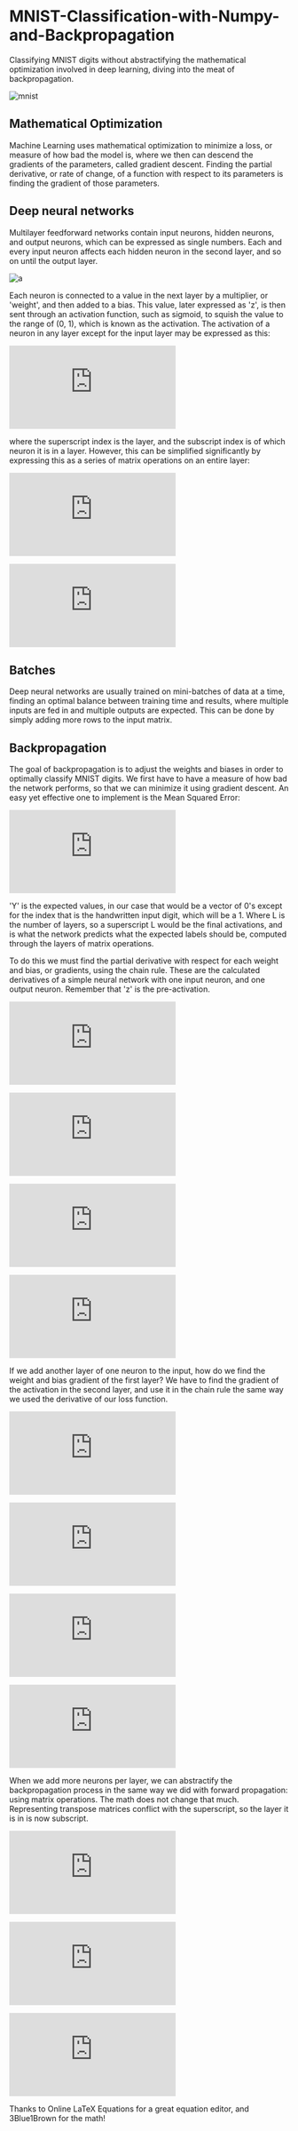 # MNIST-Classification-with-Numpy-and-Backpropagation
Classifying MNIST digits without abstractifying the mathematical optimization involved in deep learning, diving into the meat of backpropagation.

![mnist](http://theanets.readthedocs.io/en/stable/_images/mnist-digits-small.png)

## Mathematical Optimization
Machine Learning uses mathematical optimization to minimize a loss, or measure of how bad the model is, where we then can descend the gradients of the parameters, called gradient descent. Finding the partial derivative, or rate of change, of a function with respect to its parameters is finding the gradient of those parameters.

## Deep neural networks
Multilayer feedforward networks contain input neurons, hidden neurons, and output neurons, which can be expressed as single numbers. Each and every input neuron affects each hidden neuron in the second layer, and so on until the output layer.

![a](http://neuralnetworksanddeeplearning.com/images/tikz11.png)

Each neuron is connected to a value in the next layer by a multiplier, or 'weight', and then added to a bias. This value, later expressed as 'z', is then sent through an activation function, such as sigmoid, to squish the value to the range of (0, 1), which is known as the activation. The activation of a neuron in any layer except for the input layer may be expressed as this:

![b](https://latex.codecogs.com/png.latex?%5Clarge%20a_n%5EL%20%3D%20%5Csigma%20%28%28%5Csum_i%5Emw_i_n%5ELa_i%5EL%5E-%5E1%29%20&plus;%20b_n%5EL%29)

where the superscript index is the layer, and the subscript index is of which neuron it is in a layer. However, this can be simplified significantly by expressing this as a series of matrix operations on an entire layer:

![c](https://latex.codecogs.com/png.latex?a%5EL%20%3D%20%5Csigma%20%28%20%5Cbegin%7Bbmatrix%7D%20a_1%5EL%5E-%5E1%20%26.%20%26.%20%26%20a_m%5EL%5E-%5E1%20%5Cend%7Bbmatrix%7D%20%5Cbegin%7Bbmatrix%7D%20w_1_1%5EL%20%26.%20%26%20w_1_n%5EL%5C%5C%20.%20%26%20.%20%26%20.%5C%5C%20.%26.%20%26.%20%5C%5C%20w_m_1%5EL%20%26%20.%20%26%20w_m_n%5EL%20%5Cend%7Bbmatrix%7D%20&plus;%20%5Cbegin%7Bbmatrix%7D%20b_1%5EL%20%26.%20%26%20b_n%5EL%20%5Cend%7Bbmatrix%7D%20%29)

![d](https://latex.codecogs.com/png.latex?a%5EL%20%3D%20%5Csigma%20%28%20a%5EL%5E-%5E1w%5EL%20&plus;%20b%5EL%20%29)

## Batches
Deep neural networks are usually trained on mini-batches of data at a time, finding an optimal balance between training time and results, where multiple inputs are fed in and multiple outputs are expected. This can be done by simply adding more rows to the input matrix.

## Backpropagation
The goal of backpropagation is to adjust the weights and biases in order to optimally classify MNIST digits. We first have to have a measure of how bad the network performs, so that we can minimize it using gradient descent. An easy yet effective one to implement is the Mean Squared Error: 

![e](https://latex.codecogs.com/gif.latex?MSE%20%3D%20%5Cfrac%7B1%7D%7Bm%7D%5Csum_i%5Em%28y-a%5EL%29%5E2)

'Y' is the expected values, in our case that would be a vector of 0's except for the index that is the handwritten input digit, which will be a 1. Where L is the number of layers, so a superscript L would be the final activations, and is what the network predicts what the expected labels should be, computed through the layers of matrix operations.

To do this we must find the partial derivative with respect for each weight and bias, or gradients, using the chain rule. These are the calculated derivatives of a simple neural network with one input neuron, and one output neuron. Remember that 'z' is the pre-activation.

![f](https://latex.codecogs.com/png.latex?%5Cfrac%7B%5Cpartial%20Loss%7D%7B%5Cpartial%20w%5EL%7D%20%3D%20%5Cfrac%7B%5Cpartial%20Loss%7D%7B%5Cpartial%20a%5EL%7D%20%5Cfrac%7B%5Cpartial%20a%5EL%7D%7B%5Cpartial%20z%5EL%7D%20%5Cfrac%7B%5Cpartial%20z%5EL%7D%7B%5Cpartial%20w%5EL%7D)

![g](https://latex.codecogs.com/png.latex?%5Cfrac%7B%5Cpartial%20Loss%7D%7B%5Cpartial%20w%5EL%7D%20%3D%20%28y%20-%20a%5EL%29%7B%5Csigma%20%7D%27%28z%5EL%29a%5E%7BL-1%7D)

![i](https://latex.codecogs.com/png.latex?%5Cfrac%7B%5Cpartial%20Loss%7D%7B%5Cpartial%20b%5EL%7D%20%3D%20%5Cfrac%7B%5Cpartial%20Loss%7D%7B%5Cpartial%20a%5EL%7D%20%5Cfrac%7B%5Cpartial%20a%5EL%7D%7B%5Cpartial%20z%5EL%7D%20%5Cfrac%7B%5Cpartial%20z%5EL%7D%7B%5Cpartial%20b%5EL%7D)

![j](https://latex.codecogs.com/png.latex?%5Cfrac%7B%5Cpartial%20Loss%7D%7B%5Cpartial%20b%5EL%7D%20%3D%20%28y%20-%20a%5EL%29%7B%5Csigma%20%7D%27%28z%5EL%29)

If we add another layer of one neuron to the input, how do we find the weight and bias gradient of the first layer? We have to find the gradient of the activation in the second layer, and use it in the chain rule the same way we used the derivative of our loss function.

![k](https://latex.codecogs.com/gif.latex?%5Cfrac%7B%5Cpartial%20Loss%7D%7B%5Cpartial%20a%5E%7BL-1%7D%7D%3D%20%5Cfrac%7B%5Cpartial%20Loss%7D%7B%5Cpartial%20a%5E%7BL%7D%7D%20%5Cfrac%7B%5Cpartial%20a%5E%7BL%7D%7D%7B%5Cpartial%20z%5E%7BL%7D%7D%20%5Cfrac%7B%5Cpartial%20z%5E%7BL%7D%7D%7B%5Cpartial%20a%5E%7BL-1%7D%7D)

![l](https://latex.codecogs.com/gif.latex?%5Cfrac%7B%5Cpartial%20Loss%7D%7B%5Cpartial%20a%5E%7BL-1%7D%7D%3D%20%28y-a%5EL%29%7B%5Csigma%7D%27%28z%5EL%29w%5EL)

![m](https://latex.codecogs.com/gif.latex?%5Cfrac%7B%5Cpartial%20Loss%7D%7B%5Cpartial%20w%5E%7BL-1%7D%7D%3D%20%5Cfrac%7B%5Cpartial%20Loss%7D%7B%5Cpartial%20a%5E%7BL-1%7D%7D%7B%5Csigma%7D%27%28z%5E%7BL-1%7D%29a%5E%7BL-2%7D)

![n](https://latex.codecogs.com/gif.latex?%5Cfrac%7B%5Cpartial%20Loss%7D%7B%5Cpartial%20b%5E%7BL-1%7D%7D%3D%20%5Cfrac%7B%5Cpartial%20Loss%7D%7B%5Cpartial%20a%5E%7BL-1%7D%7D%7B%5Csigma%7D%27%28z%5E%7BL-1%7D%29)

When we add more neurons per layer, we can abstractify the backpropagation process in the same way we did with forward propagation: using matrix operations. The math does not change that much. Representing transpose matrices conflict with the superscript, so the layer it is in is now subscript.

![o](https://latex.codecogs.com/gif.latex?%5Cfrac%7B%5Cpartial%20Loss%7D%7B%5Cpartial%20w_%7BL%7D%7D%3D%20a%5ET_%7BL-1%7D%28y-a_L%29%7B%5Csigma%7D%27%28z_%7BL%7D%29)

![p](https://latex.codecogs.com/gif.latex?%5Cfrac%7B%5Cpartial%20Loss%7D%7B%5Cpartial%20b_%7BL%7D%7D%3D%20%28y-a_L%29%7B%5Csigma%7D%27%28z_%7BL%7D%29)

![q](https://latex.codecogs.com/gif.latex?%5Cfrac%7B%5Cpartial%20Loss%7D%7B%5Cpartial%20a_%7BL-1%7D%7D%3D%20%28y-a_L%29%7B%5Csigma%7D%27%28z_%7BL%7D%29w%5ET_L)

Thanks to Online LaTeX Equations for a great equation editor, and 3Blue1Brown for the math!
